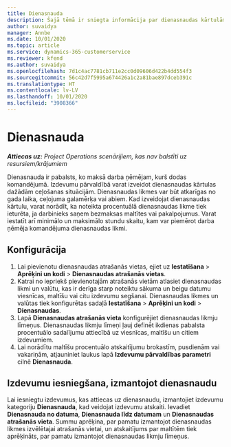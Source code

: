 ```yaml
---
title: Dienasnauda
description: Šajā tēmā ir sniegta informācija par dienasnaudas kārtulām, kas tiek izmantotas izdevumu pārvaldībā.
author: suvaidya
manager: Annbe
ms.date: 10/01/2020
ms.topic: article
ms.service: dynamics-365-customerservice
ms.reviewer: kfend
ms.author: suvaidya
ms.openlocfilehash: 7d1c4ac7781cb711e2cc0d09606d422b4dd554f3
ms.sourcegitcommit: 56c42d7f5995a674426a1c2a81bae897dceb391c
ms.translationtype: HT
ms.contentlocale: lv-LV
ms.lasthandoff: 10/01/2020
ms.locfileid: "3908366"
---
```

# <a name="per-diems"></a>Dienasnauda

_**Attiecas uz:** Project Operations scenārijiem, kas nav balstīti uz resursiem/krājumiem_


Dienasnauda ir pabalsts, ko maksā darba ņēmējam, kurš dodas komandējumā. Izdevumu pārvaldībā varat izveidot dienasnaudas kārtulas dažādām ceļošanas situācijām. Dienasnaudas likmes var būt atkarīgas no gada laika, ceļojuma galamērķa vai abiem. Kad izveidojat dienasnaudas kārtulu, varat norādīt, ka noteikta procentuālā dienasnaudas likme tiek ieturēta, ja darbinieks saņem bezmaksas maltītes vai pakalpojumus. Varat iestatīt arī minimālo un maksimālo stundu skaitu, kam var piemērot darba ņēmēja komandējuma dienasnaudas likmi.

## <a name="configuration"></a>Konfigurācija 

1. Lai pievienotu dienasnaudas atrašanās vietas, ejiet uz **Iestatīšana** > **Aprēķini un kodi** > **Dienasnaudas atrašanās vietas**.
2. Katrai no iepriekš pievienotajām atrašanās vietām atlasiet dienasnaudas likmi un valūtu, kas ir derīga starp noteiktu sākuma un beigu datumu viesnīcas, maltīšu vai citu izdevumu segšanai. Dienasnaudas likmes un valūtas tiek konfigurētas sadaļā **Iestatīšana** > **Aprēķini un kodi** > **Dienasnaudas**.
3. Lapā **Dienasnaudas atrašanās vieta** konfigurējiet dienasnaudas likmju līmeņus. Dienasnaudas likmju līmeņi ļauj definēt ikdienas pabalsta procentuālo sadalījumu attiecībā uz viesnīcas, maltīšu un citiem izdevumiem. 
4. Lai norādītu maltīšu procentuālo atskaitījumu brokastīm, pusdienām vai vakariņām, atjauniniet laukus lapā **Izdevumu pārvaldības parametri** cilnē **Dienasnauda**. 
    
## <a name="submit-expenses-using-per-diem"></a>Izdevumu iesniegšana, izmantojot dienasnaudu
Lai iesniegtu izdevumus, kas attiecas uz dienasnaudu, izmantojiet izdevumu kategoriju **Dienasnauda**, kad veidojat izdevumu atskaiti. Ievadiet **Dienasnauda no datuma**, **Dienasnauda līdz datumam** un **Dienasnaudas atrašanās vieta**. Summu aprēķina, par pamatu izmantojot dienasnaudas likmes izvēlētajai atrašanās vietai, un atskaitījums par maltītēm tiek aprēķināts, par pamatu izmantojot dienasnaudas likmju līmeņus.
